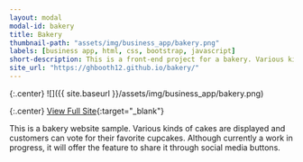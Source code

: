 ```yaml
---
layout: modal
modal-id: bakery
title: Bakery
thumbnail-path: "assets/img/business_app/bakery.png"
labels: [business app, html, css, bootstrap, javascript]
short-description: This is a front-end project for a bakery. Various kinds of cakes are displayed and customers can vote for their favorite cupcakes. Although currently a work in progress, it will offer the feature to share it through social media buttons.
site_url: "https://ghbooth12.github.io/bakery/"
---
```


{:.center}
![]({{ site.baseurl }}/assets/img/business_app/bakery.png)

{:.center}
[View Full Site](https://ghbooth12.github.io/bakery/){:target="\_blank"}


This is a bakery website sample. Various kinds of cakes are displayed and customers can vote for their favorite cupcakes. Although currently a work in progress, it will offer the feature to share it through social media buttons.
